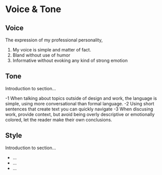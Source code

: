 # Voice & Tone

## Voice

The expression of my professional personality, 

1. My voice is simple and matter of fact.
2. Bland without use of humor
3. Informative without evoking any kind of strong emotion

## Tone

Introduction to section…

-1 When talking about topics outside of design and work, the language is simple, using more conversational than formal language.
-2 Using short sentences that create text you can quickly navigate
-3 When discusing work, provide context, but avoid being overly descriptive or emotionally colored, let the reader make their own conclusions.

## Style

Introduction to section…

<!-- Perhaps include style tips on capitalization of headings (sentence or title case), words to avoid, or general grammar and mechanics dos and don'ts, etc. See https://styleguide.mailchimp.com/grammar-and-mechanics/-->

- …
- …
- … 
